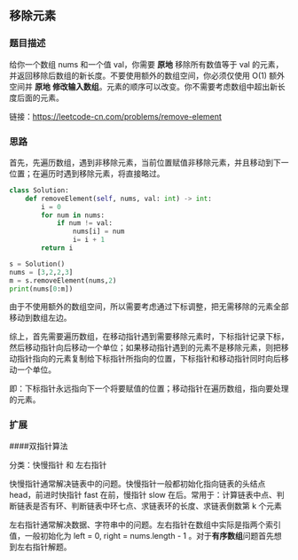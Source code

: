 ## 移除元素

### 题目描述

给你一个数组 nums 和一个值 val，你需要 **原地**  移除所有数值等于 val 的元素，并返回移除后数组的新长度。不要使用额外的数组空间，你必须仅使用 O(1) 额外空间并 **原地** **修改输入数组**。元素的顺序可以改变。你不需要考虑数组中超出新长度后面的元素。

链接：https://leetcode-cn.com/problems/remove-element


### 思路

首先，先遍历数组，遇到非移除元素，当前位置赋值非移除元素，并且移动到下一位置；在遍历时遇到移除元素，将直接略过。

```python
class Solution:
    def removeElement(self, nums, val: int) -> int:
        i = 0
        for num in nums:
            if num != val:
                nums[i] = num
                i= i + 1
        return i

s = Solution()
nums = [3,2,2,3]
m = s.removeElement(nums,2)
print(nums[0:m])
```

由于不使用额外的数组空间，所以需要考虑通过下标调整，把无需移除的元素全部移动到数组左边。

综上，首先需要遍历数组，在移动指针遇到需要移除元素时，下标指针记录下标，然后移动指针向后移动一个单位；如果移动指针遇到的元素不是移除元素，则把移动指针指向的元素复制给下标指针所指向的位置，下标指针和移动指针同时向后移动一个单位。

即：下标指针永远指向下一个将要赋值的位置；移动指针在遍历数组，指向要处理的元素。

### 扩展

####双指针算法

分类：快慢指针 和 左右指针

快慢指针通常解决链表中的问题。快慢指针一般都初始化指向链表的头结点 head，前进时快指针 fast 在前，慢指针 slow 在后。常用于：计算链表中点、判断链表是否有环、判断链表中环七点、求链表环的长度、求链表倒数第 k 个元素

左右指针通常解决数据、字符串中的问题。左右指针在数组中实际是指两个索引值，一般初始化为 left = 0, right = nums.length - 1 。对于**有序数组**问题首先想到左右指针解题。







